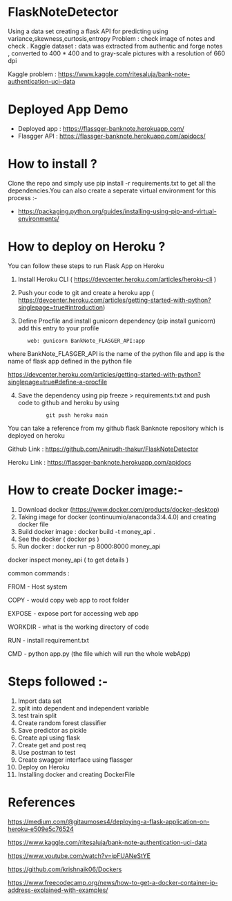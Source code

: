 # FlaskNoteDetector
Using a data set creating a flask API for predicting using variance,skewness,curtosis,entropy
Problem : check image of notes and check .
Kaggle dataset : data was extracted from authentic and forge notes 
, converted to 400 * 400 and to gray-scale pictures with a resolution of 660 dpi

Kaggle problem : https://www.kaggle.com/ritesaluja/bank-note-authentication-uci-data

# Deployed App Demo 
- Deployed app : https://flassger-banknote.herokuapp.com/
- Flasgger API : https://flassger-banknote.herokuapp.com/apidocs/ 

# How to install ? 
Clone the repo and simply use pip install -r requirements.txt to get all the dependencies.You can also create a seperate virtual environment for this process :-
- https://packaging.python.org/guides/installing-using-pip-and-virtual-environments/

# How to deploy on Heroku ? 
You can follow these steps to run Flask App on Heroku

 1. Install Heroku CLI ( https://devcenter.heroku.com/articles/heroku-cli ) 
 2. Push your code to git and create a heroku app ( https://devcenter.heroku.com/articles/getting-started-with-python?singlepage=true#introduction)
 3. Define Procfile and install gunicorn dependency (pip install gunicorn)
add this entry to your profile

           web: gunicorn BankNote_FLASGER_API:app

where BankNote_FLASGER_API is the name of the python file and app is the name of flask app defined in the python file

https://devcenter.heroku.com/articles/getting-started-with-python?singlepage=true#define-a-procfile

 4. Save the dependency using pip freeze > requirements.txt and push code to github and heroku by using 

                 git push heroku main 

You can take a reference from my github flask Banknote repository which is deployed on heroku 

Github Link : https://github.com/Anirudh-thakur/FlaskNoteDetector

Heroku Link : https://flassger-banknote.herokuapp.com/apidocs

# How to create Docker image:-
1. Download docker (https://www.docker.com/products/docker-desktop)
2. Taking image for docker (continuumio/anaconda3:4.4.0) and creating docker file
3. Build docker image :
docker build -t money_api .
4. See the docker ( docker ps )
5. Run docker : docker run -p 8000:8000 money_api 

docker inspect money_api ( to get details )

common commands : 

FROM - Host system

COPY - would copy web app to root folder 

EXPOSE - expose port for accessing web app

WORKDIR - what is the working directory of code 

RUN - install requirement.txt 

CMD - python app.py (the file which will run the whole webApp)


# Steps followed :- 
1. Import data set 
2. split into dependent and independent variable 
3. test train split
4. Create random forest classifier 
5. Save predictor as pickle 
6. Create api using flask
7. Create get and post req 
8. Use postman to test 
9. Create swagger interface using flassger
10. Deploy on Heroku
11. Installing docker and creating DockerFile 

# References 
https://medium.com/@gitaumoses4/deploying-a-flask-application-on-heroku-e509e5c76524

https://www.kaggle.com/ritesaluja/bank-note-authentication-uci-data

https://www.youtube.com/watch?v=ipFUANeStYE

https://github.com/krishnaik06/Dockers

https://www.freecodecamp.org/news/how-to-get-a-docker-container-ip-address-explained-with-examples/

